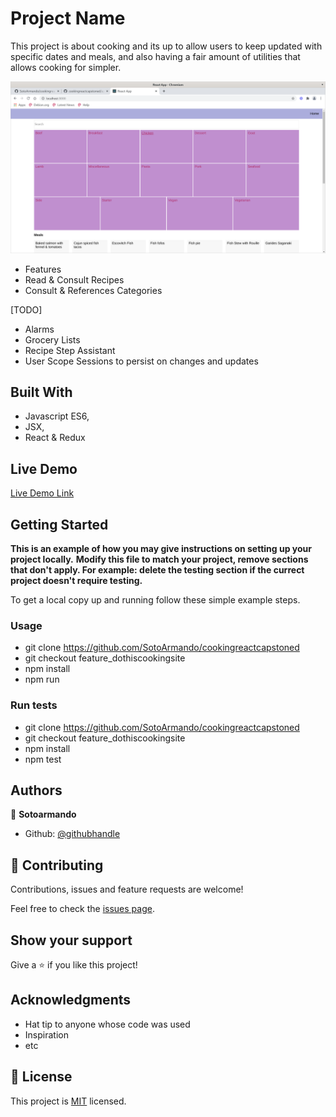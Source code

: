# Project Name

This project is about cooking and its up to allow users to keep updated with specific dates and meals, and also having a fair amount of utilities that 
allows cooking for simpler.

![screenshot](./app_screenshot.png)

- Features
- Read & Consult Recipes
- Consult & References Categories

[TODO]
- Alarms
- Grocery Lists
- Recipe Step Assistant
- User Scope Sessions to persist on changes and updates

## Built With

- Javascript ES6,
- JSX,
- React & Redux

## Live Demo

[Live Demo Link](https://livedemo.com)


## Getting Started

**This is an example of how you may give instructions on setting up your project locally.**
**Modify this file to match your project, remove sections that don't apply. For example: delete the testing section if the currect project doesn't require testing.**


To get a local copy up and running follow these simple example steps.

### Usage
  - git clone https://github.com/SotoArmando/cookingreactcapstoned
  - git checkout feature_dothiscookingsite
  - npm install
  - npm run
### Run tests
  - git clone https://github.com/SotoArmando/cookingreactcapstoned
  - git checkout feature_dothiscookingsite
  - npm install
  - npm test


## Authors

👤 **Sotoarmando**

- Github: [@githubhandle](https://github.com/SotoArmando)


## 🤝 Contributing

Contributions, issues and feature requests are welcome!

Feel free to check the [issues page](issues/).

## Show your support

Give a ⭐️ if you like this project!

## Acknowledgments

- Hat tip to anyone whose code was used
- Inspiration
- etc

## 📝 License

This project is [MIT](lic.url) licensed.
